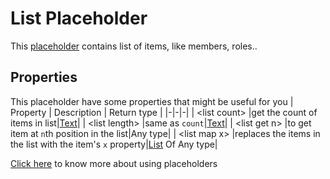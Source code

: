# List Placeholder
This [placeholder](../tutorials/placeholder.md) contains list of items, like members, roles..

## Properties
This placeholder have some properties that might be useful for you
| Property      | Description | Return type |
|-|-|-|
| \<list count\> |get the count of items in list|[Text](./text.md)|
| \<list length\> |same as `count`|[Text](./text.md)|
| \<list get n\> |to get item at `n`th position in the list|Any type|
| \<list map x\> |replaces the items in the list with the item's `x` property|[List](./list.md) Of Any type|

[Click here](../tutorials/placeholder.md) to know more about using placeholders